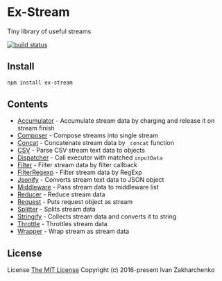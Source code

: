 # Ex-Stream

Tiny library of useful streams

[![build status](https://travis-ci.org/3axap4eHko/ex-stream.svg?branch=master)](https://travis-ci.org/3axap4eHko/ex-stream)

## Install
```bash
npm install ex-stream
```

## Contents
- [Accumulator](docs/Accumulator.md) - Accumulate stream data by charging and release it on stream finish
- [Composer](docs/Composer.md) - Compose streams into single stream
- [Concat](docs/Concat.md) - Concatenate stream data by `_concat` function
- [CSV](docs/Csvify.md) - Parse CSV stream text data to objects
- [Dispatcher](docs/Dispatcher.md) - Call executor with matched `inputData`
- [Filter](docs/Filter.md) - Filter stream data by filter callback
- [FilterRegexp](docs/FilterRegexp.md) - Filter stream data by RegExp
- [Jsonify](docs/Jsonify.md) - Converts stream text data to JSON object
- [Middleware](docs/Middleware.md) - Pass stream data to middleware list
- [Reducer](docs/Reducer.md) - Reduce stream data
- [Request](docs/Request.md) - Puts request object as stream
- [Splitter](docs/Splitter.md) - Splits stream data
- [Stringify](docs/Stringify.md) - Collects stream data and converts it to string
- [Throttle](docs/Throttle.md) - Throttles stream data
- [Wrapper](docs/Wrapper.md) - Wrap stream as stream data


## License
License [The MIT License](http://opensource.org/licenses/MIT)
Copyright (c) 2016-present Ivan Zakharchenko